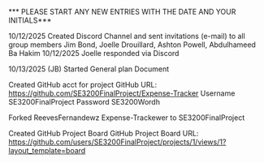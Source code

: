 *** PLEASE START ANY NEW ENTRIES WITH THE DATE AND YOUR INITIALS***




10/12/2025
Created Discord Channel and sent invitations (e-mail) to all group members Jim Bond, Joelle Drouillard, Ashton Powell, Abdulhameed Ba Hakim
10/12/2025
Joelle responded via Discord

10/13/2025
(JB)
Started General plan Document

Created GitHub acct for project
GitHub URL: https://github.com/SE3200FinalProject/Expense-Tracker
Username SE3200FinalProject
Password SE3200Wordh

Forked ReevesFernandewz Expense-Trackewer to SE3200FinalProject
 
Created GitHub Project Board 
GitHub Project Board URL: https://github.com/users/SE3200FinalProject/projects/1/views/1?layout_template=board
